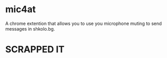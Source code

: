 # mic4at
A chrome extention that allows you to use you microphone muting to send messages in shkolo.bg.
# SCRAPPED IT
